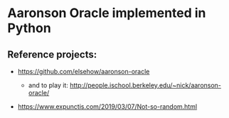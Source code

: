 # Aaronson Oracle implemented in Python

## Reference projects:

* https://github.com/elsehow/aaronson-oracle

   * and to play it: http://people.ischool.berkeley.edu/~nick/aaronson-oracle/
 
* https://www.expunctis.com/2019/03/07/Not-so-random.html